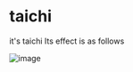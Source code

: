 # taichi
it's taichi
Its effect is as follows

![image](https://user-images.githubusercontent.com/65459116/173573849-2dba1ade-379d-4b03-b0f6-aa7527d50ffe.png)
